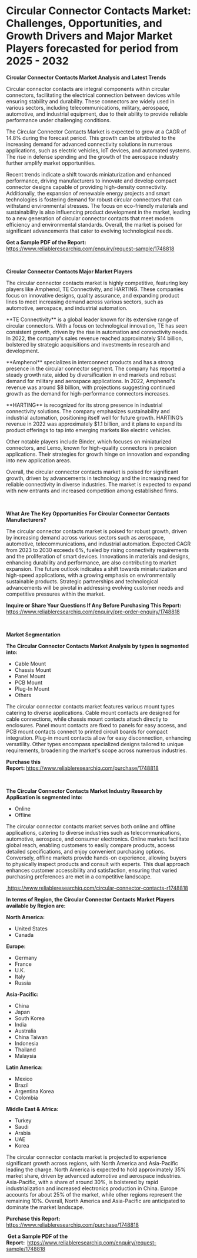 <p><h1>Circular Connector Contacts Market: Challenges, Opportunities, and Growth Drivers and Major Market Players forecasted for period from 2025 - 2032</h1></p><p><strong>Circular Connector Contacts Market Analysis and Latest Trends</strong></p>
<p><p>Circular connector contacts are integral components within circular connectors, facilitating the electrical connection between devices while ensuring stability and durability. These connectors are widely used in various sectors, including telecommunications, military, aerospace, automotive, and industrial equipment, due to their ability to provide reliable performance under challenging conditions.</p><p>The Circular Connector Contacts Market is expected to grow at a CAGR of 14.8% during the forecast period. This growth can be attributed to the increasing demand for advanced connectivity solutions in numerous applications, such as electric vehicles, IoT devices, and automated systems. The rise in defense spending and the growth of the aerospace industry further amplify market opportunities.</p><p>Recent trends indicate a shift towards miniaturization and enhanced performance, driving manufacturers to innovate and develop compact connector designs capable of providing high-density connectivity. Additionally, the expansion of renewable energy projects and smart technologies is fostering demand for robust circular connectors that can withstand environmental stresses. The focus on eco-friendly materials and sustainability is also influencing product development in the market, leading to a new generation of circular connector contacts that meet modern efficiency and environmental standards. Overall, the market is poised for significant advancements that cater to evolving technological needs.</p></p>
<p><strong>Get a Sample PDF of the Report:&nbsp;</strong> <a href="https://www.reliableresearchiq.com/enquiry/request-sample/1748818?utm_campaign=3198&utm_medium=2&utm_source=Github&utm_content=ia&utm_term=18042025&utm_id=circular-connector-contacts">https://www.reliableresearchiq.com/enquiry/request-sample/1748818</a></p>
<p>&nbsp;</p>
<p><strong>Circular Connector Contacts Major Market Players</strong></p>
<p><p>The circular connector contacts market is highly competitive, featuring key players like Amphenol, TE Connectivity, and HARTING. These companies focus on innovative designs, quality assurance, and expanding product lines to meet increasing demand across various sectors, such as automotive, aerospace, and industrial automation.</p><p>**TE Connectivity** is a global leader known for its extensive range of circular connectors. With a focus on technological innovation, TE has seen consistent growth, driven by the rise in automation and connectivity needs. In 2022, the company's sales revenue reached approximately $14 billion, bolstered by strategic acquisitions and investments in research and development.</p><p>**Amphenol** specializes in interconnect products and has a strong presence in the circular connector segment. The company has reported a steady growth rate, aided by diversification in end markets and robust demand for military and aerospace applications. In 2022, Amphenol's revenue was around $8 billion, with projections suggesting continued growth as the demand for high-performance connectors increases.</p><p>**HARTING** is recognized for its strong presence in industrial connectivity solutions. The company emphasizes sustainability and industrial automation, positioning itself well for future growth. HARTING’s revenue in 2022 was approximately $1.1 billion, and it plans to expand its product offerings to tap into emerging markets like electric vehicles.</p><p>Other notable players include Binder, which focuses on miniaturized connectors, and Lemo, known for high-quality connectors in precision applications. Their strategies for growth hinge on innovation and expanding into new application areas.</p><p>Overall, the circular connector contacts market is poised for significant growth, driven by advancements in technology and the increasing need for reliable connectivity in diverse industries. The market is expected to expand with new entrants and increased competition among established firms.</p></p>
<p>&nbsp;</p>
<p><strong>What Are The Key Opportunities For Circular Connector Contacts Manufacturers?</strong></p>
<p><p>The circular connector contacts market is poised for robust growth, driven by increasing demand across various sectors such as aerospace, automotive, telecommunications, and industrial automation. Expected CAGR from 2023 to 2030 exceeds 6%, fueled by rising connectivity requirements and the proliferation of smart devices. Innovations in materials and designs, enhancing durability and performance, are also contributing to market expansion. The future outlook indicates a shift towards miniaturization and high-speed applications, with a growing emphasis on environmentally sustainable products. Strategic partnerships and technological advancements will be pivotal in addressing evolving customer needs and competitive pressures within the market.</p></p>
<p><strong>Inquire or Share Your Questions If Any Before Purchasing This Report:</strong> <a href="https://www.reliableresearchiq.com/enquiry/pre-order-enquiry/1748818?utm_campaign=3198&utm_medium=2&utm_source=Github&utm_content=ia&utm_term=18042025&utm_id=circular-connector-contacts">https://www.reliableresearchiq.com/enquiry/pre-order-enquiry/1748818</a></p>
<p>&nbsp;</p>
<p><strong>Market Segmentation</strong></p>
<p><strong>The Circular Connector Contacts Market Analysis by types is segmented into:</strong></p>
<p><ul><li>Cable Mount</li><li>Chassis Mount</li><li>Panel Mount</li><li>PCB Mount</li><li>Plug-In Mount</li><li>Others</li></ul></p>
<p><p>The circular connector contacts market features various mount types catering to diverse applications. Cable mount contacts are designed for cable connections, while chassis mount contacts attach directly to enclosures. Panel mount contacts are fixed to panels for easy access, and PCB mount contacts connect to printed circuit boards for compact integration. Plug-in mount contacts allow for easy disconnection, enhancing versatility. Other types encompass specialized designs tailored to unique requirements, broadening the market's scope across numerous industries.</p></p>
<p><strong>Purchase this Report:&nbsp;</strong><a href="https://www.reliableresearchiq.com/purchase/1748818?utm_campaign=3198&utm_medium=2&utm_source=Github&utm_content=ia&utm_term=18042025&utm_id=circular-connector-contacts">https://www.reliableresearchiq.com/purchase/1748818</a></p>
<p>&nbsp;</p>
<p><strong>The Circular Connector Contacts Market Industry Research by Application is segmented into:</strong></p>
<p><ul><li>Online</li><li>Offline</li></ul></p>
<p><p>The circular connector contacts market serves both online and offline applications, catering to diverse industries such as telecommunications, automotive, aerospace, and consumer electronics. Online markets facilitate global reach, enabling customers to easily compare products, access detailed specifications, and enjoy convenient purchasing options. Conversely, offline markets provide hands-on experience, allowing buyers to physically inspect products and consult with experts. This dual approach enhances customer accessibility and satisfaction, ensuring that varied purchasing preferences are met in a competitive landscape.</p></p>
<p><a href="https://www.reliableresearchiq.com/circular-connector-contacts-r1748818?utm_campaign=3198&utm_medium=2&utm_source=Github&utm_content=ia&utm_term=18042025&utm_id=circular-connector-contacts">&nbsp;https://www.reliableresearchiq.com/circular-connector-contacts-r1748818</a></p>
<p><strong>In terms of Region, the Circular Connector Contacts Market Players available by Region are:</strong></p>
<p>
    <p> <strong> North America: </strong>
        <ul>
            <li>United States</li>
            <li>Canada</li>
        </ul>
        </p> 
    <p> <strong> Europe: </strong>
        <ul>
            <li>Germany</li>
            <li>France</li>
            <li>U.K.</li>
            <li>Italy</li>
            <li>Russia</li>
        </ul>
        </p> 
    <p> <strong> Asia-Pacific: </strong>
        <ul>
            <li>China</li>
            <li>Japan</li>
            <li>South Korea</li>
            <li>India</li>
            <li>Australia</li>
            <li>China Taiwan</li>
            <li>Indonesia</li>
            <li>Thailand</li>
            <li>Malaysia</li>
        </ul>
        </p> 
    <p> <strong> Latin America: </strong>
        <ul>
            <li>Mexico</li>
            <li>Brazil</li>
            <li>Argentina Korea</li>
            <li>Colombia</li>
        </ul>
        </p> 
    <p> <strong> Middle East & Africa: </strong>
        <ul>
            <li>Turkey</li>
            <li>Saudi</li>
            <li>Arabia</li>
            <li>UAE</li>
            <li>Korea</li>
        </ul>
    </p>
    </p>
<p><p>The circular connector contacts market is projected to experience significant growth across regions, with North America and Asia-Pacific leading the charge. North America is expected to hold approximately 35% market share, driven by advanced automotive and aerospace industries. Asia-Pacific, with a share of around 30%, is bolstered by rapid industrialization and increased electronics production in China. Europe accounts for about 25% of the market, while other regions represent the remaining 10%. Overall, North America and Asia-Pacific are anticipated to dominate the market landscape.</p></p>
<p><strong>Purchase this Report: </strong><a href="https://www.reliableresearchiq.com/purchase/1748818?utm_campaign=3198&utm_medium=2&utm_source=Github&utm_content=ia&utm_term=18042025&utm_id=circular-connector-contacts">https://www.reliableresearchiq.com/purchase/1748818</a></p>
<p>&nbsp;<strong>Get a Sample PDF of the Report:&nbsp;&nbsp;</strong><a href="https://www.reliableresearchiq.com/enquiry/request-sample/1748818?utm_campaign=3198&utm_medium=2&utm_source=Github&utm_content=ia&utm_term=18042025&utm_id=circular-connector-contacts">https://www.reliableresearchiq.com/enquiry/request-sample/1748818</a></p>
<p><strong></strong></p>
<p><p></p><p></p><p></p></p>